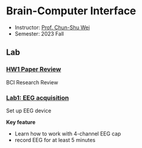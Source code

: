 # Brain-Computer Interface
- Instructor: [Prof. Chun-Shu Wei](https://sites.google.com/view/wei-cecnl/)
- Semester: 2023 Fall

## Lab

### [HW1 Paper Review](https://docs.google.com/document/d/1iGntRdCkYW58UtT6ZcNt9gbjD7CnsIydpYk_j5u6Fks/edit?tab=t.0)
BCI Research Review

### [Lab1: EEG acquisition](https://docs.google.com/document/d/11BufkUJcEF0ssB7zgCCN8N7BtYfIvQlprkdgY7nu7mI/edit?tab=t.0)
Set up EEG device

**Key feature**
- Learn how to work with 4-channel EEG cap
- record EEG for at least 5 minutes


